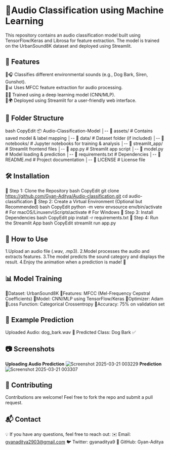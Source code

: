# 🎵Audio Classification using Machine Learning
This repository contains an audio classification model built using TensorFlow/Keras and Librosa for feature extraction. The model is trained on the UrbanSound8K dataset and deployed using Streamlit.

## 📌 Features
🎧 Classifies different environmental sounds (e.g., Dog Bark, Siren, Gunshot).<br>
📊 Uses MFCC feature extraction for audio processing.<br>
🧠 Trained using a deep learning model (CNN/MLP).<br>
🌍 Deployed using Streamlit for a user-friendly web interface.<br>

## 📂 Folder Structure
bash
CopyEdit
📦 Audio-Classification-Model
│-- 📁 assets/                # Contains saved model & label mapping
│-- 📁 data/                  # Dataset folder (if included)
│-- 📁 notebooks/             # Jupyter notebooks for training & analysis
│-- 📁 streamlit_app/         # Streamlit frontend files
│-- 📜 app.py                 # Streamlit app script
│-- 📜 model.py               # Model loading & prediction
│-- 📜 requirements.txt       # Dependencies
│-- 📜 README.md              # Project documentation
│-- 📜 LICENSE                # License file

## 🛠 Installation
🔹 Step 1: Clone the Repository
bash
CopyEdit
git clone https://github.com/Gyan-Aditya/Audio-classification.git
cd audio-classification
🔹 Step 2: Create a Virtual Environment (Optional but Recommended)
bash
CopyEdit
python -m venv envsource env/bin/activate   # For macOS/Linuxenv\Scripts\activate      # For Windows
🔹 Step 3: Install Dependencies
bash
CopyEdit
pip install -r requirements.txt
🔹 Step 4: Run the Streamlit App
bash
CopyEdit
streamlit run app.py

## 🎤 How to Use
1.Upload an audio file (.wav, .mp3).
2.Model processes the audio and extracts features.
3.The model predicts the sound category and displays the result.
4.Enjoy the animation when a prediction is made! 🎉

## 📊 Model Training
Dataset: UrbanSound8K
Features: MFCC (Mel-Frequency Cepstral Coefficients)
Model: CNN/MLP using TensorFlow/Keras
Optimizer: Adam
Loss Function: Categorical Crossentropy
Accuracy: 75% on validation set


## 📌 Example Prediction
Uploaded Audio: dog_bark.wav
🎤 Predicted Class: Dog Bark ✅


## 📷 Screenshots
**Uploading Audio	Prediction**
![Screenshot 2025-03-21 003229](https://github.com/user-attachments/assets/c0198a25-0277-4050-8cc9-501a524ddad0)
**Prediction**
![Screenshot 2025-03-21 003307](https://github.com/user-attachments/assets/c4376be2-81c7-48b2-a214-8bd8945d1578)



## 🤝 Contributing
Contributions are welcome! Feel free to fork the repo and submit a pull request.

## 📬 Contact
💡 If you have any questions, feel free to reach out:
✉️ Email: gyanaditya2903@gmail.com
🐦 Twitter: gyanaditya9
🔗 GitHub: Gyan-Aditya
